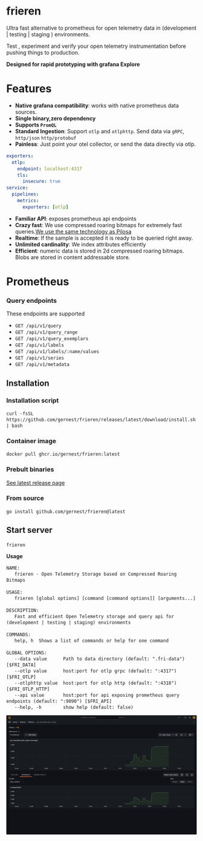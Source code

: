 
# frieren

Ultra  fast alternative to prometheus for open telemetry data in (development | testing | staging ) environments.

Test , experiment and verify your open telemetry instrumentation before pushing things 
to production.

**Designed for rapid prototyping with grafana Explore**

# Features

- **Native grafana compatibility**: works with native prometheus data sources.
- **Single binary,zero dependency**
- **Supports `PromQL`**
- **Standard Ingestion**: Support `otlp` and `otlphttp`. Send data via `gRPC`, `http/json` `http/protobuf`
- **Painless**: Just point your otel collector, or send the data directly via otlp.

```yaml
exporters:
  otlp:
    endpoint: localhost:4317
    tls:
      insecure: true
service:
  pipelines:
    metrics:
      exporters: [otlp]
```

- **Familiar API**: exposes prometheus api endpoints
- **Crazy fast**: We use compressed roaring bitmaps for extremely fast queries.[We use the same technology as Pilosa](https://www.featurebase.com/blog/range-encoded-bitmaps)
- **Realtime**:  If the sample is accepted it is ready to be queried right away.
- **Unlimited cardinality**: We index attributes efficiently
- **Efficient**: numeric data is stored in 2d compressed roaring bitmaps. Blobs are stored
 in content addressable store.

# Prometheus

### Query endpoints

 These endpoints are supported 

- `GET /api/v1/query`
- `GET /api/v1/query_range`
- `GET /api/v1/query_exemplars`
- `GET /api/v1/labels`
- `GET /api/v1/labels/:name/values`
- `GET /api/v1/series`
- `GET /api/v1/metadata`


## Installation

### Installation script

```
curl -fsSL https://github.com/gernest/frieren/releases/latest/download/install.sh | bash
```

### Container image

```
docker pull ghcr.io/gernest/frieren:latest
```

### Prebult binaries

[See latest release page](https://github.com/gernest/frieren/releases/latest)

### From source

```
go install github.com/gernest/frieren@latest
```



## Start server

```
frieren
```


**Usage**
```
NAME:
   frieren - Open Telemetry Storage based on Compressed Roaring Bitmaps

USAGE:
   frieren [global options] [command [command options]] [arguments...]

DESCRIPTION:
   Fast and efficient Open Telemetry storage and query api for (development | testing | staging) environments 

COMMANDS:
   help, h  Shows a list of commands or help for one command

GLOBAL OPTIONS:
   --data value      Path to data directory (default: ".fri-data") [$FRI_DATA]
   --otlp value      host:port for otlp grpc (default: ":4317") [$FRI_OTLP]
   --otlphttp value  host:port for otlp http (default: ":4318") [$FRI_OTLP_HTTP]
   --api value       host:port for api exposing prometheus query endpoints (default: ":9090") [$FRI_API]
   --help, -h        show help (default: false)
```

![grafana](show.png)